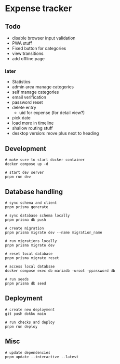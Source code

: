 # Expense tracker

## Todo

- disable browser input validation
- PWA stuff
- Fixed button for categories
- view transitions
- add offline page

### later

- Statistics
- admin area manage categories
- self manage categories
- email verification
- password reset
- delete entry
  - uid for expense (for detail view?)
- pick date
- load more in timeline
- shallow routing stuff
- desktop version: move plus next to heading

## Development

```
# make sure to start docker container
docker compose up -d

# start dev server
pnpm run dev
```

## Database handling

```
# sync schema and client
pnpm prisma generate

# sync database schema locally
pnpm prisma db push

# create migration
pnpm prisma migrate dev --name migration_name

# run migrations locally
pnpm prisma migrate dev

# reset local database
pnpm prisma migrate reset

# access local databsae
docker compose exec db mariadb -uroot -ppassword db

# run seeds
pnpm prisma db seed
```

## Deployment

```
# create new deployment
git push dokku main

# run checks and deploy
pnpm run deploy
```

## Misc

```
# update dependencies
pnpm update --interactive --latest
```
